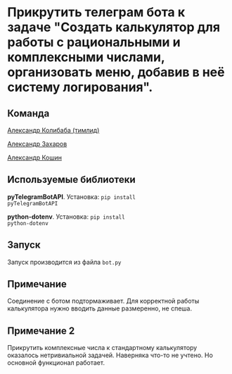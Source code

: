 # Прикрутить телеграм бота к задаче "Создать калькулятор для работы с рациональными и комплексными числами, организовать меню, добавив в неё систему логирования".

## Команда

[Александр Колибаба (тимлид)](https://gb.ru/users/4281457)

[Александр Захаров](https://gb.ru/users/5361206)

[Александр Кошин](https://gb.ru/users/7772942)

## Используемые библиотеки

**pyTelegramBotAPI**. Установка: <code>pip install pyTelegramBotAPI</code>

**python-dotenv**. Установка: <code>pip install python-dotenv</code>

## Запуск

Запуск производится из файла <code>bot.py</code>

## Примечание

Соединение с ботом подтормаживает. Для корректной работы калькулятора нужно вводить данные размеренно, не спеша.

## Примечание 2

Прикрутить комплексные числа к стандартному калькулятору оказалось нетривиальной задачей. Наверняка что-то не учтено. Но основной функционал работает.